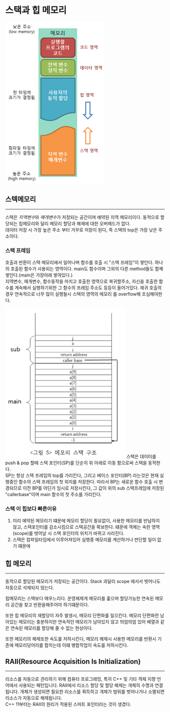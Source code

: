 # 스택과 힙 메모리

![memory](/Language/C%2B%2B/C%2B%2B/Images/%EC%8A%A4%ED%83%9D%EA%B3%BC_%ED%9E%99%EB%A9%94%EB%AA%A8%EB%A6%AC.png)

## 스텍메모리
---
스택은 *지역변수*와 *매개변수*가 저정되는 공간이며 예약된 지역 메모리이다. 동적으로 할당되는 힙메모리와 달리 메모리 할당과 해재에 대한 오버헤드가 없다.  
데이터 저장 시 가장 높은 주소 부터 거꾸로 저장이 된다, 즉 스택의 top은 가장 낮은 주소이다.
### **스택 프레임**
 호출과 반환이 스택 메모리에서 일어나며 함수를 호출 시 "스택 프레임"이 쌓인다. 하나의 호출된 함수가 사용되는 영역이다. main도 함수이며 그외의 다른 method들도 함꼐 쌓인다.(main은 가장아래 쌓여있다.)  
 지역변수, 매개변수, 함수동작을 마치고 호출한 영역으로 복귀할주소, 자신을 호출한 함수를 계속해서 실행하기위한 그 함수의 프레임 주소도 등등이 들어가있다. 재귀 호출의 경우 연속적으로 너무 많이 실행될시 스택의 영역의 메모리 를 overflow해 조심해야한다.
  
  ![memoryStack](/Language/C%2B%2B/C%2B%2B/Images/%EB%A9%94%EB%AA%A8%EB%A6%AC%20%EC%8A%A4%ED%83%9D%EC%9D%98%20%EA%B5%AC%EC%A1%B0.png)
  스택은 데이터를 push & pop 할때 스택 포인터(SP)를 단순히 위 아래로 이동 함으로써 스택을 동작한다.  
  SP는 항상 스택 프레임의 top를 가리킨다, 그리고 베이스 포인터(BP) 라는것은 현재 실행중인 함수의 스택 프레임의 첫 위치를 저장한다. 따라서 BP는 새로운 함수 호출 시 변경되므로 이전 BP를 어딘가 임시로 저장시킨다, 그 값이 위의 sub 스택프레임에 저장된 "callerbase"이며 main 함수의 첫 주소를 가리킨다.
  ### **스택 이 힙보다 빠른이유**
  1. 미리 예약된 메모리기 떄문에 메모리 할당이 필요없이, 사용한 메모리를 반납하지 않고, 스택포인터를 감소시킴으로 스택공간을 확보한다. 떄문에 객체는 속한 영역 (scope)를 벗어날 시 스택 포인터의 위치가 바뀌고 사라진다.
  2. 스택은 컴파일타임에서 이루어져있어 실행중 메모리를 계산하거나 판단할 일이 없기 떄문에

## 힙 메모리
---
동적으로 할당된 메모리가 저장되는 공간이다. 
Stack 과달리 scope 에서서 벗어나도 자동으로 삭제되지 않는다.  

힙메모리는 스택보다 매우느리다. 운영체제게 메모리를 훑으며 할당가능한 연속된 메모리 공간을 찾고 반환을해주어야 하기떄문이다.  

또한 힙 메모리의 재할당이 자주 발생시, 메모리 단편화를 일으킨다. 메모리 단편화란 남아있는 메모리는 충분하지만 연속적인 메모리가 남아있지 않고 띄엄띄엄 있어 배열과 같은 연속된 메모리를 할당해 줄 수 없는 현상이다.  

또한 메모리의 해제또한 속도를 저하시킨다, 메모리 해제시 사용한 메모리를 반환시 기존에 메모리덩어리를 합치는데 이떄 병합작업이 속도를 저하시킨다.  

## RAII(Resource Acquisition Is Initialization)
---
리소스를 자동으로 관리하기 위해 컴퓨터 프로그래밍, 특히 C++ 및 기타 객체 지향 언어에서 사용되는 패턴입니다. RAII에서 리소스 할당 및 할당 해제는 개체의 수명과 연결됩니다. 개체가 생성되면 필요한 리소스를 획득하고 개체가 범위를 벗어나거나 소멸되면 리소스가 자동으로 해제됩니다.  
C++ 11부터는 RAII의 원리가 적용된 스마트 포인터라는 것이 생겼다.